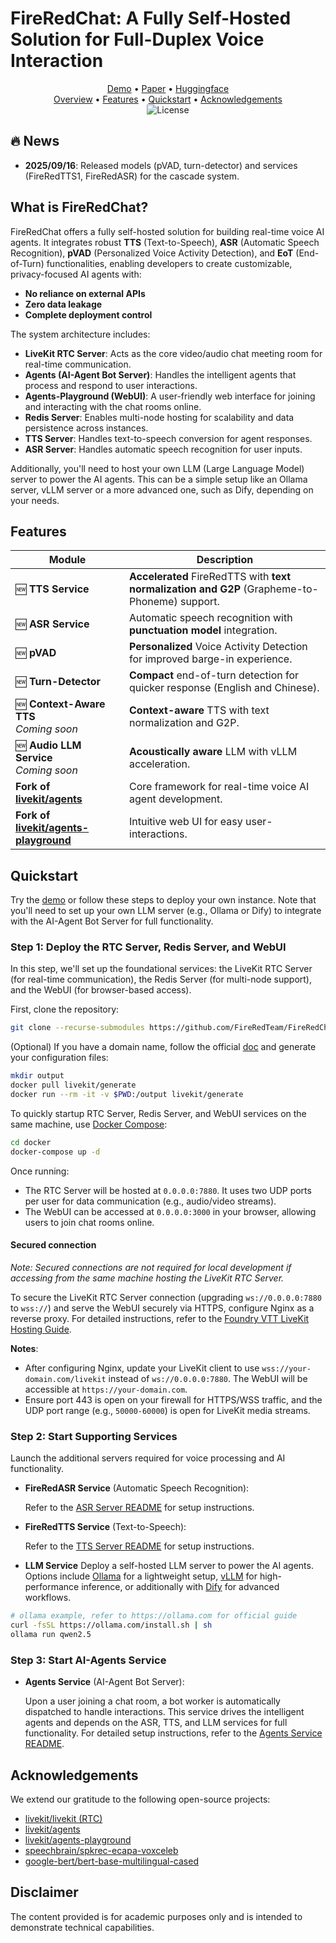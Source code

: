 # FireRedChat: A Fully Self-Hosted Solution for Full-Duplex Voice Interaction

<div align="center">
  <a href="https://fireredteam.github.io/demos/firered_chat/">Demo</a> •
  <a href="https://arxiv.org/pdf/2509.06502">Paper</a> •
  <a href="https://huggingface.co/FireRedTeam">Huggingface</a>
</div>

<div align="center">
  <a href="#what-is-fireredchat">Overview</a> •
  <a href="#features">Features</a> •
  <a href="#quickstart">Quickstart</a> •
  <a href="#acknowledgements">Acknowledgements</a>
  <br>
  <img alt="License" src="https://img.shields.io/badge/license-Apache%202.0-blue.svg">
</div>

## 🔥 News
- **2025/09/16**: Released models (pVAD, turn-detector) and services (FireRedTTS1, FireRedASR) for the cascade system.

## What is FireRedChat?

FireRedChat offers a fully self-hosted solution for building real-time voice AI agents. It integrates robust **TTS** (Text-to-Speech), **ASR** (Automatic Speech Recognition), **pVAD** (Personalized Voice Activity Detection), and **EoT** (End-of-Turn) functionalities, enabling developers to create customizable, privacy-focused AI agents with:

- **No reliance on external APIs**
- **Zero data leakage**
- **Complete deployment control**

The system architecture includes:
- **LiveKit RTC Server**: Acts as the core video/audio chat meeting room for real-time communication.
- **Agents (AI-Agent Bot Server)**: Handles the intelligent agents that process and respond to user interactions.
- **Agents-Playground (WebUI)**: A user-friendly web interface for joining and interacting with the chat rooms online.
- **Redis Server**: Enables multi-node hosting for scalability and data persistence across instances.
- **TTS Server**: Handles text-to-speech conversion for agent responses.
- **ASR Server**: Handles automatic speech recognition for user inputs.

Additionally, you'll need to host your own LLM (Large Language Model) server to power the AI agents. This can be a simple setup like an Ollama server, vLLM server or a more advanced one, such as Dify, depending on your needs.

## Features

| **Module** | **Description** |
|------------|-------------|
| 🆕 **TTS Service** | **Accelerated** FireRedTTS with **text normalization and G2P** (Grapheme-to-Phoneme) support. |
| 🆕 **ASR Service** | Automatic speech recognition with **punctuation model** integration. |
| 🆕 **pVAD** | **Personalized** Voice Activity Detection for improved barge-in experience. |
| 🆕 **Turn-Detector** | **Compact** end-of-turn detection for quicker response (English and Chinese). |
| 🆕 **Context-Aware TTS** <br> *Coming soon* | **Context-aware** TTS with text normalization and G2P. |
| 🆕 **Audio LLM Service** <br> *Coming soon* | **Acoustically aware** LLM with vLLM acceleration. |
| **Fork of [livekit/agents](https://github.com/livekit/agents)** | Core framework for real-time voice AI agent development. |
| **Fork of [livekit/agents-playground](https://github.com/livekit/agents-playground)** | Intuitive web UI for easy user-interactions. |

## Quickstart

Try the [demo](https://fireredteam.github.io/demos/firered_chat/) or follow these steps to deploy your own instance. Note that you'll need to set up your own LLM server (e.g., Ollama or Dify) to integrate with the AI-Agent Bot Server for full functionality.

### Step 1: Deploy the RTC Server, Redis Server, and WebUI
In this step, we'll set up the foundational services: the LiveKit RTC Server (for real-time communication), the Redis Server (for multi-node support), and the WebUI (for browser-based access).

First, clone the repository:
```bash
git clone --recurse-submodules https://github.com/FireRedTeam/FireRedChat.git
```

(Optional) If you have a domain name, follow the official [doc](https://docs.livekit.io/home/self-hosting/vm/#generate-configuration) and generate your configuration files:
```bash
mkdir output
docker pull livekit/generate
docker run --rm -it -v $PWD:/output livekit/generate
```

To quickly startup RTC Server, Redis Server, and WebUI services on the same machine, use [Docker Compose](https://github.com/docker/compose/releases):
```bash
cd docker
docker-compose up -d
```

Once running:
- The RTC Server will be hosted at `0.0.0.0:7880`. It uses two UDP ports per user for data communication (e.g., audio/video streams).
- The WebUI can be accessed at `0.0.0.0:3000` in your browser, allowing users to join chat rooms online.


#### Secured connection
*Note: Secured connections are not required for local development if accessing from the same machine hosting the LiveKit RTC Server.*

To secure the LiveKit RTC Server connection (upgrading `ws://0.0.0.0:7880` to `wss://`) and serve the WebUI securely via HTTPS, configure Nginx as a reverse proxy. For detailed instructions, refer to the [Foundry VTT LiveKit Hosting Guide](https://foundryvtt.wiki/en/setup/hosting/Self-Hosting-LiveKit-Audio-Video-Server-on-Existing-Linux-Setup).

**Notes**:
- After configuring Nginx, update your LiveKit client to use `wss://your-domain.com/livekit` instead of `ws://0.0.0.0:7880`. The WebUI will be accessible at `https://your-domain.com`.
- Ensure port 443 is open on your firewall for HTTPS/WSS traffic, and the UDP port range (e.g., `50000-60000`) is open for LiveKit media streams.

### Step 2: Start Supporting Services

Launch the additional servers required for voice processing and AI functionality.

- **FireRedASR Service** (Automatic Speech Recognition):

  Refer to the [ASR Server README](./fireredasr-server/README.md) for setup instructions.

- **FireRedTTS Service** (Text-to-Speech):

  Refer to the [TTS Server README](./fireredtts-server/README.md) for setup instructions.

- **LLM Service**
  Deploy a self-hosted LLM server to power the AI agents. Options include [Ollama](https://ollama.com) for a lightweight setup, [vLLM](https://docs.vllm.ai/en/latest/deployment/docker.html) for high-performance inference, or additionally with [Dify](https://github.com/langgenius/dify) for advanced workflows.

```bash
# ollama example, refer to https://ollama.com for official guide
curl -fsSL https://ollama.com/install.sh | sh
ollama run qwen2.5
```

### Step 3: Start AI-Agents Service

- **Agents Service** (AI-Agent Bot Server):

  Upon a user joining a chat room, a bot worker is automatically dispatched to handle interactions. This service drives the intelligent agents and depends on the ASR, TTS, and LLM services for full functionality. For detailed setup instructions, refer to the [Agents Service README](https://github.com/fireredchat-submodules/agents/blob/fireredchat/README.md).

## Acknowledgements

We extend our gratitude to the following open-source projects:
- [livekit/livekit (RTC)](https://github.com/livekit/livekit)
- [livekit/agents](https://github.com/livekit/agents)
- [livekit/agents-playground](https://github.com/livekit/agents-playground)
- [speechbrain/spkrec-ecapa-voxceleb](https://huggingface.co/speechbrain/spkrec-ecapa-voxceleb)
- [google-bert/bert-base-multilingual-cased](https://huggingface.co/google-bert/bert-base-multilingual-cased)

## Disclaimer
The content provided is for academic purposes only and is intended to demonstrate technical capabilities.
